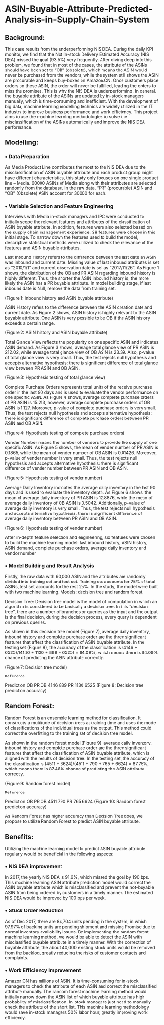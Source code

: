 # ASIN-Buyable-Attribute-Predicted-Analysis-in-Supply-Chain-System
## Background:

This case results from the underperforming NIS DEA. During the daily KPI monitor, we find that the Not In-stock Delivery Estimated Accuracy (NIS DEA) missed the goal (93.5%) very frequently. After diving deep into this problem, we found that in most of the cases, the attribute of the ASINs should have been set to “OB” (obsolete), which means the ASIN would never be purchased from the vendors, while the system still shows the ASIN are procurable and keeps buy-boxes on Amazon.CN. Once customers place orders on these ASIN, the order will never be fulfilled, leading the orders to miss the promises. This is why the NIS DEA is underperforming. In general, the buyable attribute of the ASINs are updated by in-stock managers manually, which is time-consuming and inefficient. With the development of big data, machine learning modelling technics are widely utilized in the IT industry to improve business performance and work efficiency. This project aims to use the machine learning methodologies to solve the misclassification of the ASINs automatically and improve the NIS DEA performance. 

## Modelling:

### •	Data Preparation

As Media Product Line contributes the most to the NIS DEA due to the misclassification of ASIN buyable attribute and each product group might have different characteristics, this study only focuses on one single product line – Media. 60000 ASINs of Media along with their attributes are selected randomly from the database. In the raw data, “PR” (procurable) ASIN and “OB” (Obsolete) ASIN account for 30000 for each.

### •	Variable Selection and Feature Engineering

Interviews with Media in-stock managers and IPC were conducted to initially scope the relevant features and attributes of the classification of ASIN buyable attribute. In addition, features were also selected based on the supply chain management experience. 38 features were chosen in this initial stage. To narrow down the features used to build the model, descriptive statistical methods were utilized to check the relevance of the features and ASIN buyable attributes. 

Last Inbound History refers to the difference between the last date an ASIN was inbound and current date. Missing value of last inbound attributes is set as “2010/1/1” and current observation date is set as “2017/11/26”. As Figure 1 shows, the distribution of the OB and PR ASIN regarding inbound history is highly different. Thus, the shorter the ASIN inbound history is, the more likely the ASIN has a PR buyable attribute. In model building stage, if last inbound date is Null, remove the data from training set.
 

(Figure 1: Inbound history and ASIN buyable attribute)

ASIN History refers to the difference between the ASIN creation date and current date. As Figure 2 shows, ASIN history is highly relevant to the ASIN buyable attribute. One ASIN is very possible to be OB if the ASIN history exceeds a certain range.

 
(Figure 2: ASIN history and ASIN buyable attribute)

Total Glance View reflects the popularity on one specific ASIN and indicates ASIN demand. As Figure 3 shows, average total glance view of PR ASIN is 212.02, while average total glance view of OB ASIN is 23.39. Also, p-value of total glance view is very small. Thus, the test rejects null hypothesis and accepts alternative hypothesis: there is significant difference of total glance view between PR ASIN and OB ASIN.

 
(Figure 3: Hypothesis testing of total glance view)

Complete Purchase Orders represents total units of the receive purchase order in the last 90 days and is used to evaluate the vendor performance on one specific ASIN. As Figure 4 shows, average complete purchase orders of PR ASIN is 15.213, however, average complete purchase orders of OB ASIN is 1.127. Moreover, p-value of complete purchase orders is very small. Thus, the test rejects null hypothesis and accepts alternative hypothesis: there is significant difference of complete purchase orders between PR ASIN and OB ASIN.

 
(Figure 4: Hypothesis testing of complete purchase orders)

Vender Number means the number of vendors to provide the supply of one specific ASIN. As Figure 5 shows, the mean of vender number of PR ASIN is 0.1865, while the mean of vender number of OB ASIN is 0.01426. Moreover, p-value of vender number is very small. Thus, the test rejects null hypothesis and accepts alternative hypothesis: there is significant difference of vender number between PR ASIN and OB ASIN.


 
(Figure 5: Hypothesis testing of vender number)

Average Daily Inventory indicates the average daily inventory in the last 90 days and is used to evaluate the inventory depth. As Figure 6 shows, the mean of average daily inventory of PR ASIN is 12.8876, while the mean of average daily inventory of OB ASIN is 0.5042. Additionally, p-value of average daily inventory is very small. Thus, the test rejects null hypothesis and accepts alternative hypothesis: there is significant difference of average daily inventory between PR ASIN and OB ASIN.

 
(Figure 6: Hypothesis testing of vender number)

After in-depth feature selection and engineering, six features were chosen to build the machine learning model: last inbound history, ASIN history, ASIN demand, complete purchase orders, average daily inventory and vendor number

### •	Model Building and Result Analysis

Firstly, the raw data with 60,000 ASIN and the attributes are randomly divided into training set and test set. Training set accounts for 75% of total ASINs, test set accounts for the rest 25%. In the study, the model were built with two machine learning. Models: decision tree and random forest. 

Decision Tree:
Decision tree model is the model of computation in which an algorithm is considered to be basically a decision tree. In this “decision tree”, there are a number of branches or queries as the input and the output is the final decision, during the decision process, every query is dependent on previous queries.

As shown in this decision tree model (Figure 7), average daily inventory, inbound history and complete purchase order are the three significant features that affect the classification of ASIN buyable attribute. In the testing set (Figure 8), the accuracy of the classification is (4146 + 6525)/(4146 + 1130 + 889 + 6525) = 84.09%, which means there is 84.09% chance of predicting the ASIN attribute correctly. 

 
(Figure 7: Decision tree model)

	Reference
Prediction	OB	PR
OB	4146	889
PR	1130	6525
(Figure 8: Decision tree prediction accuracy)

## Random Forest: 

Random Forest is an ensemble learning method for classification. It constructs a multitude of decision trees at training time and uses the mode of classifications of the individual trees as the output. This method could correct the overfitting to the training set of decision tree model.

As shown in the random forest model (Figure 9), average daily inventory, inbound history and complete purchase order are the three significant features that affect the classification of ASIN buyable attribute, which is aligned with the results of decision tree. In the testing set, the accuracy of the classification is (4511 + 6624)/(4511 + 790 + 765 + 6624) = 87.75%, which means there is 87.46% chance of predicting the ASIN attribute correctly.

 
(Figure 9: Random forest model)

	Reference
Prediction	OB	PR
OB	4511	790
PR	765	6624
(Figure 10: Random forest prediction accuracy)

As Random Forest has higher accuracy than Decision Tree does, we propose to utilize Random Forest to predict ASIN buyable attribute.

## Benefits:
Utilizing the machine learning model to predict ASIN buyable attribute regularly would be beneficial in the following aspects: 

### •	NIS DEA improvement
In 2017, the yearly NIS DEA is 91.6%, which missed the goal by 190 bps. This machine learning ASIN attribute prediction model would correct the ASIN buyable attribute which is misclassified and prevent the not-buyable ASIN from being ordered by customers in a timely manner. The estimated NIS DEA would be improved by 100 bps per week.

### •	Stuck Order Reduction
As of Dec 2017, there are 84,704 units pending in the system, in which 97.97% of backing units are pending shipment and missing Promise due to normal inventory availability issues. By implementing the random forest machine learning method, we would be able to detect the ASIN with misclassified buyable attribute in a timely manner. With the correction of buyable attribute, the about 40,000 existing stuck units would be removed from the backlog, greatly reducing the risks of customer contacts and complaints.

### •	Work Efficiency Improvement
Amazon.CN has millions of ASIN. It is time-consuming for in-stock managers to check the attribute of each ASIN and correct the misclassified attribute manually. The random forest machine learning method would initially narrow down the ASIN list of which buyable attribute has high probability of misclassification. In-stock managers just need to manually check the attribute of the short list. This machine learning methodology would save in-stock managers 50% labor hour, greatly improving work efficiency.














